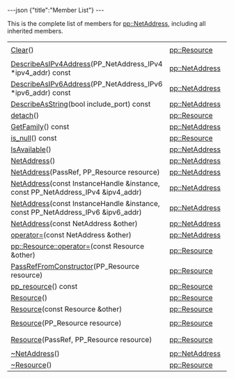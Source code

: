 ---json {"title":"Member List"} ---

This is the complete list of members for <a href="/docs/native-client/pepper_stable/cpp/classpp_1_1_net_address/" class="el">pp::NetAddress</a>, including all inherited members.

<table><tbody><tr class="odd"><td><a href="/docs/native-client/pepper_stable/cpp/classpp_1_1_resource#ad4016f37d3022863ca0188acb26ac9c4" class="el">Clear</a>()</td><td><a href="/docs/native-client/pepper_stable/cpp/classpp_1_1_resource/" class="el">pp::Resource</a></td><td><code> [protected]</code></td></tr><tr class="even"><td><a href="/docs/native-client/pepper_stable/cpp/classpp_1_1_net_address#a3fdbd86db0384bf334dabcefa5e46237" class="el">DescribeAsIPv4Address</a>(PP_NetAddress_IPv4 *ipv4_addr) const</td><td><a href="/docs/native-client/pepper_stable/cpp/classpp_1_1_net_address/" class="el">pp::NetAddress</a></td><td></td></tr><tr class="odd"><td><a href="/docs/native-client/pepper_stable/cpp/classpp_1_1_net_address#a81991279a52f8d38d9b75e1e607a81a5" class="el">DescribeAsIPv6Address</a>(PP_NetAddress_IPv6 *ipv6_addr) const</td><td><a href="/docs/native-client/pepper_stable/cpp/classpp_1_1_net_address/" class="el">pp::NetAddress</a></td><td></td></tr><tr class="even"><td><a href="/docs/native-client/pepper_stable/cpp/classpp_1_1_net_address#a9ff9ad19269af1c00ff02542397e92cc" class="el">DescribeAsString</a>(bool include_port) const</td><td><a href="/docs/native-client/pepper_stable/cpp/classpp_1_1_net_address/" class="el">pp::NetAddress</a></td><td></td></tr><tr class="odd"><td><a href="/docs/native-client/pepper_stable/cpp/classpp_1_1_resource#a81b9246381bdddacca3ac25f6ded2bfd" class="el">detach</a>()</td><td><a href="/docs/native-client/pepper_stable/cpp/classpp_1_1_resource/" class="el">pp::Resource</a></td><td></td></tr><tr class="even"><td><a href="/docs/native-client/pepper_stable/cpp/classpp_1_1_net_address#a271533da67cd5c6f536c6595b439bd9b" class="el">GetFamily</a>() const</td><td><a href="/docs/native-client/pepper_stable/cpp/classpp_1_1_net_address/" class="el">pp::NetAddress</a></td><td></td></tr><tr class="odd"><td><a href="/docs/native-client/pepper_stable/cpp/classpp_1_1_resource#a859068e34cdc2dc0b78754c255323aa9" class="el">is_null</a>() const</td><td><a href="/docs/native-client/pepper_stable/cpp/classpp_1_1_resource/" class="el">pp::Resource</a></td><td><code> [inline]</code></td></tr><tr class="even"><td><a href="/docs/native-client/pepper_stable/cpp/classpp_1_1_net_address#a15547416a0b50b6ebd271ca421a91068" class="el">IsAvailable</a>()</td><td><a href="/docs/native-client/pepper_stable/cpp/classpp_1_1_net_address/" class="el">pp::NetAddress</a></td><td><code> [static]</code></td></tr><tr class="odd"><td><a href="/docs/native-client/pepper_stable/cpp/classpp_1_1_net_address#abe4887a33342dac27318079f07bb012d" class="el">NetAddress</a>()</td><td><a href="/docs/native-client/pepper_stable/cpp/classpp_1_1_net_address/" class="el">pp::NetAddress</a></td><td></td></tr><tr class="even"><td><a href="/docs/native-client/pepper_stable/cpp/classpp_1_1_net_address#ade2ad27841d2ccedbb202ee2c1eade14" class="el">NetAddress</a>(PassRef, PP_Resource resource)</td><td><a href="/docs/native-client/pepper_stable/cpp/classpp_1_1_net_address/" class="el">pp::NetAddress</a></td><td></td></tr><tr class="odd"><td><a href="/docs/native-client/pepper_stable/cpp/classpp_1_1_net_address#ae54044b80f97d259cb23b924a877ce53" class="el">NetAddress</a>(const InstanceHandle &amp;instance, const PP_NetAddress_IPv4 &amp;ipv4_addr)</td><td><a href="/docs/native-client/pepper_stable/cpp/classpp_1_1_net_address/" class="el">pp::NetAddress</a></td><td></td></tr><tr class="even"><td><a href="/docs/native-client/pepper_stable/cpp/classpp_1_1_net_address#a76442610ed533079115a5150b7a9c98c" class="el">NetAddress</a>(const InstanceHandle &amp;instance, const PP_NetAddress_IPv6 &amp;ipv6_addr)</td><td><a href="/docs/native-client/pepper_stable/cpp/classpp_1_1_net_address/" class="el">pp::NetAddress</a></td><td></td></tr><tr class="odd"><td><a href="/docs/native-client/pepper_stable/cpp/classpp_1_1_net_address#a8c0b559bd205387c199aba688c356298" class="el">NetAddress</a>(const NetAddress &amp;other)</td><td><a href="/docs/native-client/pepper_stable/cpp/classpp_1_1_net_address/" class="el">pp::NetAddress</a></td><td></td></tr><tr class="even"><td><a href="/docs/native-client/pepper_stable/cpp/classpp_1_1_net_address#ab12bb266c9714d818aedc9cce7a209cf" class="el">operator=</a>(const NetAddress &amp;other)</td><td><a href="/docs/native-client/pepper_stable/cpp/classpp_1_1_net_address/" class="el">pp::NetAddress</a></td><td></td></tr><tr class="odd"><td><a href="/docs/native-client/pepper_stable/cpp/classpp_1_1_resource#aaf808a98bdaa7998d82e19514aa87423" class="el">pp::Resource::operator=</a>(const Resource &amp;other)</td><td><a href="/docs/native-client/pepper_stable/cpp/classpp_1_1_resource/" class="el">pp::Resource</a></td><td></td></tr><tr class="even"><td><a href="/docs/native-client/pepper_stable/cpp/classpp_1_1_resource#a3eda014529127a818df8d5bb5ec2fdf0" class="el">PassRefFromConstructor</a>(PP_Resource resource)</td><td><a href="/docs/native-client/pepper_stable/cpp/classpp_1_1_resource/" class="el">pp::Resource</a></td><td><code> [protected]</code></td></tr><tr class="odd"><td><a href="/docs/native-client/pepper_stable/cpp/classpp_1_1_resource#a46a6123de0b007ad3fcb6f666534ccb4" class="el">pp_resource</a>() const</td><td><a href="/docs/native-client/pepper_stable/cpp/classpp_1_1_resource/" class="el">pp::Resource</a></td><td><code> [inline]</code></td></tr><tr class="even"><td><a href="/docs/native-client/pepper_stable/cpp/classpp_1_1_resource#a56679e93a58101c8dce5dc510811a094" class="el">Resource</a>()</td><td><a href="/docs/native-client/pepper_stable/cpp/classpp_1_1_resource/" class="el">pp::Resource</a></td><td></td></tr><tr class="odd"><td><a href="/docs/native-client/pepper_stable/cpp/classpp_1_1_resource#ab0f664099ca06367180f220ea7e0b831" class="el">Resource</a>(const Resource &amp;other)</td><td><a href="/docs/native-client/pepper_stable/cpp/classpp_1_1_resource/" class="el">pp::Resource</a></td><td></td></tr><tr class="even"><td><a href="/docs/native-client/pepper_stable/cpp/classpp_1_1_resource#a555de93fdf4793f7db1183bf71d20580" class="el">Resource</a>(PP_Resource resource)</td><td><a href="/docs/native-client/pepper_stable/cpp/classpp_1_1_resource/" class="el">pp::Resource</a></td><td><code> [explicit, protected]</code></td></tr><tr class="odd"><td><a href="/docs/native-client/pepper_stable/cpp/classpp_1_1_resource#a907d3d6b7e292587c8cb9ff30d0a418d" class="el">Resource</a>(PassRef, PP_Resource resource)</td><td><a href="/docs/native-client/pepper_stable/cpp/classpp_1_1_resource/" class="el">pp::Resource</a></td><td><code> [protected]</code></td></tr><tr class="even"><td><a href="/docs/native-client/pepper_stable/cpp/classpp_1_1_net_address#a06b05fdecaf0b32ee74e7ebbb85a0674" class="el">~NetAddress</a>()</td><td><a href="/docs/native-client/pepper_stable/cpp/classpp_1_1_net_address/" class="el">pp::NetAddress</a></td><td><code> [virtual]</code></td></tr><tr class="odd"><td><a href="/docs/native-client/pepper_stable/cpp/classpp_1_1_resource#a081165265e2bd8217eaa2be2aeeb3aa3" class="el">~Resource</a>()</td><td><a href="/docs/native-client/pepper_stable/cpp/classpp_1_1_resource/" class="el">pp::Resource</a></td><td><code> [virtual]</code></td></tr></tbody></table>
